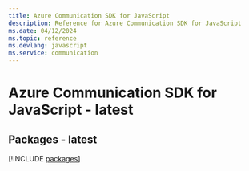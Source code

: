 ```yaml
---
title: Azure Communication SDK for JavaScript
description: Reference for Azure Communication SDK for JavaScript
ms.date: 04/12/2024
ms.topic: reference
ms.devlang: javascript
ms.service: communication
---
```

# Azure Communication SDK for JavaScript - latest
## Packages - latest
[!INCLUDE [packages](communication-index.md)]